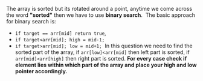 The array is sorted but its rotated around a point, anytime we come across the word **"sorted"** then we have to use **binary search**.
​
The basic approach for binary search is:
* `if target == arr[mid] return true`,
* `if target<arr[mid]; high = mid-1;`
* `if target>arr[mid]; low = mid+1;`
​
In this question we need to find the sorted part of the array, if `arr[low]<arr[mid]` then left part is sorted, if `arr[mid]<arr[high]` then right part is sorted. **For every case check if element lies within which part of the array and place your high and low pointer accordingly.**